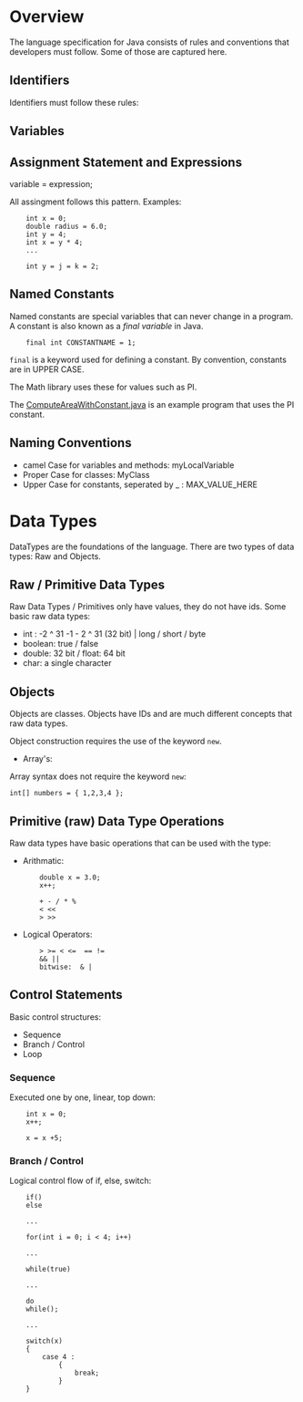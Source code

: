 # Overview

The language specification for Java consists of rules and conventions that developers must follow.  Some of those are captured here.

## Identifiers

Identifiers must follow these rules:


## Variables

## Assignment Statement and Expressions

variable = expression;

All assingment follows this pattern. Examples:

````
    int x = 0;
    double radius = 6.0;
    int y = 4;
    int x = y * 4;
    ...

    int y = j = k = 2;
````

## Named Constants

Named constants are special variables that can never change in a program.  A constant is also known as a *final variable* in Java. 

````
    final int CONSTANTNAME = 1;
````

`final` is a keyword used for defining a constant.  By convention, constants are in UPPER CASE.

The Math library uses these for values such as PI.

The [ComputeAreaWithConstant.java](ComputeAreaWithConstant.java) is an example program that uses the PI constant.

## Naming Conventions

* camel Case for variables and methods: myLocalVariable
* Proper Case for classes: MyClass
* Upper Case for constants, seperated by _ : MAX_VALUE_HERE

# Data Types

DataTypes are the foundations of the language.  There are two types of data types:  Raw and Objects.

## Raw / Primitive Data Types

Raw Data Types / Primitives only have values, they do not have ids. Some basic raw data types:

* int : -2 ^ 31 -1 - 2 ^ 31 (32 bit) | long / short / byte
* boolean: true / false
* double: 32 bit / float: 64 bit
* char: a single character


## Objects

Objects are classes.  Objects have IDs and are much different concepts that raw data types.

Object construction requires the use of the keyword `new`.

* Array's:

Array syntax does not require the keyword `new`:

    int[] numbers = { 1,2,3,4 };

## Primitive (raw) Data Type Operations

Raw data types have basic operations that can be used with the type:

* Arithmatic:

    ````
        double x = 3.0;
        x++;

        + - / * %     
        < << 
        > >> 
    ````

* Logical Operators:

    ````
        > >= < <=  == !=
        && ||
        bitwise:  & |
    ````
## Control Statements

Basic control structures:

* Sequence    
* Branch / Control
* Loop
    
### Sequence

Executed one by one, linear, top down:

````
    int x = 0;
    x++;

    x = x +5;
````

### Branch / Control

Logical control flow of if, else, switch:

````
    if()
    else

    ...

    for(int i = 0; i < 4; i++)

    ...

    while(true)

    ...

    do
    while();
    
    ...

    switch(x)
    {
        case 4 :
            {
                break;
            }        
    }
````